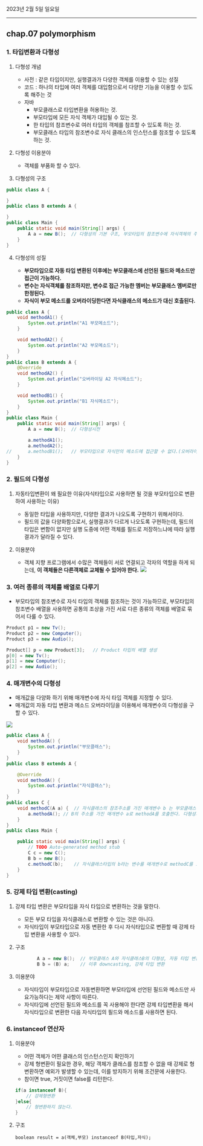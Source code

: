 2023년 2월 5일 일요일

---

## chap.07 polymorphism

### 1. 타입변환과 다형성

1. 다형성 개념

   - 사전 : 같은 타입이지만, 실행결과가 다양한 객체를 이용할 수 있는 성질
   - 코드 : 하나의 타입에 여러 객체를 대입함으로서 다양한 기능을 이용할 수 있도록 해주는 것
   - 자바
     - 부모클래스로 타입변환을 허용하는 것.
     - 부모타입에 모든 자식 객체가 대입될 수 있는 것.
     - 한 타입의 참조변수로 여러 타입의 객체를 참조할 수 있도록 하는 것.
     - 부모클래스 타입의 참조변수로 자식 클래스의 인스턴스를 참조할 수 있도록 하는 것.

2. 다형성 이용분야

   - 객체를 부품화 할 수 있다.

3. 다형성의 구조

```java
public class A {

}
public class B extends A {

}
public class Main {
	public static void main(String[] args) {
		A a = new B();  // 다형성의 기본 구조, 부모타입의 참조변수에 자식객체의 주소를 참조한다.
	}
}
```

4. 다형성의 성질

   - **부모타입으로 자동 타입 변환된 이후에는 부모클래스에 선언된 필드와 메소드만 접근이 가능하다.**
   - **변수는 자식객체를 참조하지만, 변수로 접근 가능한 멤버는 부모클래스 멤버로만 한정된다.**
   - **자식이 부모 메소드를 오버라이딩한다면 자식클래스의 메소드가 대신 호출된다.**

```java
public class A {
	void methodA1() {
		System.out.println("A1 부모메소드");
	}

	void methodA2() {
		System.out.println("A2 부모메소드");
	}
}
public class B extends A {
	@Override
	void methodA2() {
		System.out.println("오버라이딩 A2 자식메소드");
	}

	void methodB1() {
		System.out.println("B1 자식메소드");
	}
}
public class Main {
	public static void main(String[] args) {
		A a = new B();  // 다형성시전

		a.methodA1();
		a.methodA2();
//		a.methodB1();	// 부모타입으로 자식만의 메소드에 접근할 수 없다.(오버라이딩, 혹은 새로운 자식객체필요)
	}
}
```

### 2. 필드의 다형성

1. 자동타입변환이 왜 필요한 이유(자식타입으로 사용하면 될 것을 부모타입으로 변환하여 사용하는 이유)

   - 동일한 타입을 사용하지만, 다양한 결과가 나오도록 구현하기 위해서이다.
   - 필드의 값을 다양화함으로서, 실행결과가 다르게 나오도록 구현하는데, 필드의 타입은 변함이 없지만 실행 도중에 어떤 객체를 필드로 저장하느냐에 따라 실행결과가 달라질 수 있다.

2. 이용분야

   - 객체 지향 프로그램에서 수많은 객체들이 서로 연결되고 각자의 역할을 하게 되는데, **이 객체들은 다른객체로 교체될 수 있어야 한다.**
     ![](https://cafeptthumb-phinf.pstatic.net/MjAyMDExMThfMTkw/MDAxNjA1NjkxMDA4Mjg1.o8G_WrYPd-bw0uRS933QVugAkScm0Hjvwfnz0eHtYLgg.UR_p2iBgzHlY70gSMVAZgqqENlUElSjke1P5dtWZ8c0g.PNG/a1.PNG?type=w1600)

### 3. 여러 종류의 객체를 배열로 다루기

- 부모타입의 참조변수로 자식 타입의 객체를 참조하는 것이 가능하므로, 부모타입의 참조변수 배열을 사용하면 공통의 조상을 가진 서로 다른 종류의 객체를 배열로 묶어서 다룰 수 있다.

```java
Product p1 = new Tv();
Product p2 = new Computer();
Product p3 = new Audio();

Product[] p = new Product[3];   // Product 타입의 배열 생성
p[0] = new Tv();
p[1] = new Computer();
p[2] = new Audio();
```

### 4. 매개변수의 다형성

- 매개값을 다양화 하기 위해 매개변수에 자식 타입 객체를 지정할 수 있다.
- 매개값의 자동 타입 변환과 메소드 오버라이딩을 이용해서 매개변수의 다형성을 구할 수 있다.

![](https://cafeptthumb-phinf.pstatic.net/MjAyMDExMThfMjY1/MDAxNjA1NjkwOTk0MzM0.2nQ-8PMhk88poTY7jiTJDQ_LSzHDOnKzmfqJ96E_H_wg.lJlqPezxdSpdKI9lti1ooFujYsZcxnUGKduDFqJT2Tkg.PNG/a2.PNG?type=w1600)

```java
public class A {
    void methodA() {
        System.out.println("부모클래스");
    }
}
public class B extends A {

    @Override
    void methodA() {
        System.out.println("자식클래스");
    }
}
public class C {
    void methodC(A a) {  // 자식클래스의 참조주소를 가진 매개변수 b 는 부모클래스타입의 a라는 매개변수로 받는다.
        a.methodA(); // B의 주소를 가진 매개변수 a로 methodA를 호출한다. 다형성의 연계
    }
}
public class Main {

    public static void main(String[] args) {
        // TODO Auto-generated method stub
        C c = new C();
        B b = new B();
        c.methodC(b);    // 자식클래스타입의 b라는 변수를 매개변수로 methodC를 호출한다.
    }
}
```

### 5. 강제 타입 변환(casting)

1. 강제 타입 변환은 부모타입을 자식 타입으로 변환하는 것을 말한다.

   - 모든 부모 타입을 자식클래스로 변환할 수 있는 것은 아니다.
   - 자식타입이 부모타입으로 자동 변환한 후 다시 자식타입으로 변환할 때 강제 타입 변환을 사용할 수 있다.

2. 구조

   ```java
           A a = new B();  // 부모클래스 A와 자식클래스B의 다형성, 자동 타입 변환
           B b = (B) a;    // 이후 downcasting, 강제 타입 변환
   ```

3. 이용분야

   - 자식타입이 부모타입으로 자동변환하면 부모타입에 선언된 필드와 메소드만 사요가능하다는 제약 사항이 따른다.
   - 자식타입에 선언된 필드와 메소드를 꼭 사용해야 한다면 강제 타입변환을 해서 자식타입으로 변환한 다음 자식타입의 필드와 메소드를 사용하면 된다.

### 6. instanceof 연산자

1. 이용분야

   - 어떤 객체가 어떤 클래스의 인스턴스인지 확인하기
   - 강제 형변환이 필요한 경우, 해당 객체가 클래스를 참조할 수 없을 때 강제로 형변환하면 예외가 발생할 수 있는데, 이를 방지하기 위해 조건문에 사용한다.
   - 참이면 true, 거짓이면 false를 리턴한다.

   ```java
   if(a instanceof B){
       // 강제형변환
   }else{
       // 형변환하지 않는다.
   }
   ```

2. 구조

   `boolean result = a(객체,부모) instanceof B(타입,자식);`
